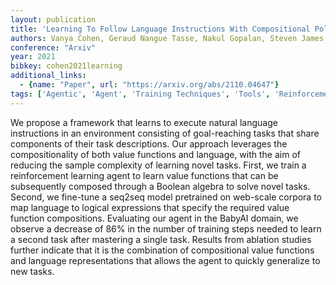 ```yaml
---
layout: publication
title: 'Learning To Follow Language Instructions With Compositional Policies'
authors: Vanya Cohen, Geraud Nangue Tasse, Nakul Gopalan, Steven James, Matthew Gombolay, Benjamin Rosman
conference: "Arxiv"
year: 2021
bibkey: cohen2021learning
additional_links:
  - {name: "Paper", url: "https://arxiv.org/abs/2110.04647"}
tags: ['Agentic', 'Agent', 'Training Techniques', 'Tools', 'Reinforcement Learning', 'RAG']
---
```

We propose a framework that learns to execute natural language instructions
in an environment consisting of goal-reaching tasks that share components of
their task descriptions. Our approach leverages the compositionality of both
value functions and language, with the aim of reducing the sample complexity of
learning novel tasks. First, we train a reinforcement learning agent to learn
value functions that can be subsequently composed through a Boolean algebra to
solve novel tasks. Second, we fine-tune a seq2seq model pretrained on web-scale
corpora to map language to logical expressions that specify the required value
function compositions. Evaluating our agent in the BabyAI domain, we observe a
decrease of 86% in the number of training steps needed to learn a second task
after mastering a single task. Results from ablation studies further indicate
that it is the combination of compositional value functions and language
representations that allows the agent to quickly generalize to new tasks.
